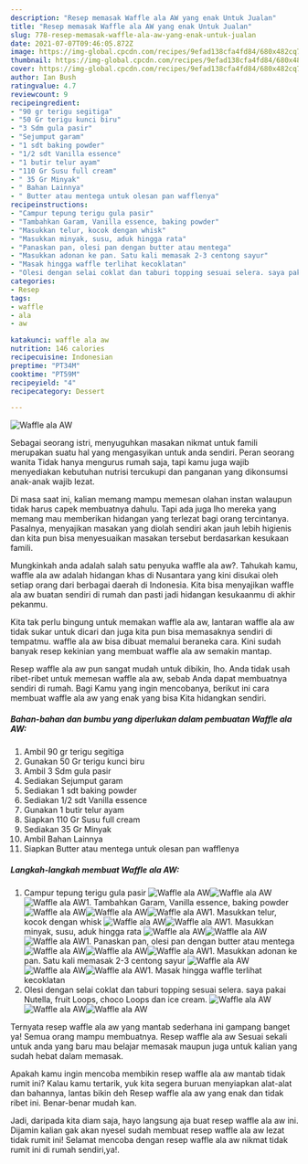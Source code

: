 ```yaml
---
description: "Resep memasak Waffle ala AW yang enak Untuk Jualan"
title: "Resep memasak Waffle ala AW yang enak Untuk Jualan"
slug: 778-resep-memasak-waffle-ala-aw-yang-enak-untuk-jualan
date: 2021-07-07T09:46:05.872Z
image: https://img-global.cpcdn.com/recipes/9efad138cfa4fd84/680x482cq70/waffle-ala-aw-foto-resep-utama.jpg
thumbnail: https://img-global.cpcdn.com/recipes/9efad138cfa4fd84/680x482cq70/waffle-ala-aw-foto-resep-utama.jpg
cover: https://img-global.cpcdn.com/recipes/9efad138cfa4fd84/680x482cq70/waffle-ala-aw-foto-resep-utama.jpg
author: Ian Bush
ratingvalue: 4.7
reviewcount: 9
recipeingredient:
- "90 gr terigu segitiga"
- "50 Gr terigu kunci biru"
- "3 Sdm gula pasir"
- "Sejumput garam"
- "1 sdt baking powder"
- "1/2 sdt Vanilla essence"
- "1 butir telur ayam"
- "110 Gr Susu full cream"
- " 35 Gr Minyak"
- " Bahan Lainnya"
- " Butter atau mentega untuk olesan pan wafflenya"
recipeinstructions:
- "Campur tepung terigu gula pasir"
- "Tambahkan Garam, Vanilla essence, baking powder"
- "Masukkan telur, kocok dengan whisk"
- "Masukkan minyak, susu, aduk hingga rata"
- "Panaskan pan, olesi pan dengan butter atau mentega"
- "Masukkan adonan ke pan. Satu kali memasak 2-3 centong sayur"
- "Masak hingga waffle terlihat kecoklatan"
- "Olesi dengan selai coklat dan taburi topping sesuai selera. saya pakai Nutella, fruit Loops, choco Loops dan ice cream."
categories:
- Resep
tags:
- waffle
- ala
- aw

katakunci: waffle ala aw 
nutrition: 146 calories
recipecuisine: Indonesian
preptime: "PT34M"
cooktime: "PT59M"
recipeyield: "4"
recipecategory: Dessert

---
```



![Waffle ala AW](https://img-global.cpcdn.com/recipes/9efad138cfa4fd84/680x482cq70/waffle-ala-aw-foto-resep-utama.jpg)

Sebagai seorang istri, menyuguhkan masakan nikmat untuk famili merupakan suatu hal yang mengasyikan untuk anda sendiri. Peran seorang  wanita Tidak hanya mengurus rumah saja, tapi kamu juga wajib menyediakan kebutuhan nutrisi tercukupi dan panganan yang dikonsumsi anak-anak wajib lezat.

Di masa  saat ini, kalian memang mampu memesan olahan instan walaupun tidak harus capek membuatnya dahulu. Tapi ada juga lho mereka yang memang mau memberikan hidangan yang terlezat bagi orang tercintanya. Pasalnya, menyajikan masakan yang diolah sendiri akan jauh lebih higienis dan kita pun bisa menyesuaikan masakan tersebut berdasarkan kesukaan famili. 



Mungkinkah anda adalah salah satu penyuka waffle ala aw?. Tahukah kamu, waffle ala aw adalah hidangan khas di Nusantara yang kini disukai oleh setiap orang dari berbagai daerah di Indonesia. Kita bisa menyajikan waffle ala aw buatan sendiri di rumah dan pasti jadi hidangan kesukaanmu di akhir pekanmu.

Kita tak perlu bingung untuk memakan waffle ala aw, lantaran waffle ala aw tidak sukar untuk dicari dan juga kita pun bisa memasaknya sendiri di tempatmu. waffle ala aw bisa dibuat memalui beraneka cara. Kini sudah banyak resep kekinian yang membuat waffle ala aw semakin mantap.

Resep waffle ala aw pun sangat mudah untuk dibikin, lho. Anda tidak usah ribet-ribet untuk memesan waffle ala aw, sebab Anda dapat membuatnya sendiri di rumah. Bagi Kamu yang ingin mencobanya, berikut ini cara membuat waffle ala aw yang enak yang bisa Kita hidangkan sendiri.

<!--inarticleads1-->

##### Bahan-bahan dan bumbu yang diperlukan dalam pembuatan Waffle ala AW:

1. Ambil 90 gr terigu segitiga
1. Gunakan 50 Gr terigu kunci biru
1. Ambil 3 Sdm gula pasir
1. Sediakan Sejumput garam
1. Sediakan 1 sdt baking powder
1. Sediakan 1/2 sdt Vanilla essence
1. Gunakan 1 butir telur ayam
1. Siapkan 110 Gr Susu full cream
1. Sediakan  35 Gr Minyak
1. Ambil  Bahan Lainnya
1. Siapkan  Butter atau mentega untuk olesan pan wafflenya




<!--inarticleads2-->

##### Langkah-langkah membuat Waffle ala AW:

1. Campur tepung terigu gula pasir
<img src="//assets-global.cpcdn.com/assets/icons/button_play-2c75c40dde080a61004c1f40b05d8f140eaff45d7e9e6481dc71c63d2e7c4909.png" alt="Waffle ala AW"><img src="//assets-global.cpcdn.com/assets/icons/button_play-2c75c40dde080a61004c1f40b05d8f140eaff45d7e9e6481dc71c63d2e7c4909.png" alt="Waffle ala AW"><img src="//assets-global.cpcdn.com/assets/icons/button_play-2c75c40dde080a61004c1f40b05d8f140eaff45d7e9e6481dc71c63d2e7c4909.png" alt="Waffle ala AW">1. Tambahkan Garam, Vanilla essence, baking powder
<img src="//assets-global.cpcdn.com/assets/icons/button_play-2c75c40dde080a61004c1f40b05d8f140eaff45d7e9e6481dc71c63d2e7c4909.png" alt="Waffle ala AW"><img src="//assets-global.cpcdn.com/assets/icons/button_play-2c75c40dde080a61004c1f40b05d8f140eaff45d7e9e6481dc71c63d2e7c4909.png" alt="Waffle ala AW"><img src="//assets-global.cpcdn.com/assets/icons/button_play-2c75c40dde080a61004c1f40b05d8f140eaff45d7e9e6481dc71c63d2e7c4909.png" alt="Waffle ala AW">1. Masukkan telur, kocok dengan whisk
<img src="//assets-global.cpcdn.com/assets/icons/button_play-2c75c40dde080a61004c1f40b05d8f140eaff45d7e9e6481dc71c63d2e7c4909.png" alt="Waffle ala AW"><img src="//assets-global.cpcdn.com/assets/icons/button_play-2c75c40dde080a61004c1f40b05d8f140eaff45d7e9e6481dc71c63d2e7c4909.png" alt="Waffle ala AW">1. Masukkan minyak, susu, aduk hingga rata
<img src="//assets-global.cpcdn.com/assets/icons/button_play-2c75c40dde080a61004c1f40b05d8f140eaff45d7e9e6481dc71c63d2e7c4909.png" alt="Waffle ala AW"><img src="//assets-global.cpcdn.com/assets/icons/button_play-2c75c40dde080a61004c1f40b05d8f140eaff45d7e9e6481dc71c63d2e7c4909.png" alt="Waffle ala AW"><img src="//assets-global.cpcdn.com/assets/icons/button_play-2c75c40dde080a61004c1f40b05d8f140eaff45d7e9e6481dc71c63d2e7c4909.png" alt="Waffle ala AW">1. Panaskan pan, olesi pan dengan butter atau mentega
<img src="//assets-global.cpcdn.com/assets/icons/button_play-2c75c40dde080a61004c1f40b05d8f140eaff45d7e9e6481dc71c63d2e7c4909.png" alt="Waffle ala AW"><img src="//assets-global.cpcdn.com/assets/icons/button_play-2c75c40dde080a61004c1f40b05d8f140eaff45d7e9e6481dc71c63d2e7c4909.png" alt="Waffle ala AW"><img src="//assets-global.cpcdn.com/assets/icons/button_play-2c75c40dde080a61004c1f40b05d8f140eaff45d7e9e6481dc71c63d2e7c4909.png" alt="Waffle ala AW">1. Masukkan adonan ke pan. Satu kali memasak 2-3 centong sayur
<img src="//assets-global.cpcdn.com/assets/icons/button_play-2c75c40dde080a61004c1f40b05d8f140eaff45d7e9e6481dc71c63d2e7c4909.png" alt="Waffle ala AW"><img src="//assets-global.cpcdn.com/assets/icons/button_play-2c75c40dde080a61004c1f40b05d8f140eaff45d7e9e6481dc71c63d2e7c4909.png" alt="Waffle ala AW"><img src="//assets-global.cpcdn.com/assets/icons/button_play-2c75c40dde080a61004c1f40b05d8f140eaff45d7e9e6481dc71c63d2e7c4909.png" alt="Waffle ala AW">1. Masak hingga waffle terlihat kecoklatan
1. Olesi dengan selai coklat dan taburi topping sesuai selera. saya pakai Nutella, fruit Loops, choco Loops dan ice cream.
<img src="//assets-global.cpcdn.com/assets/icons/button_play-2c75c40dde080a61004c1f40b05d8f140eaff45d7e9e6481dc71c63d2e7c4909.png" alt="Waffle ala AW"><img src="//assets-global.cpcdn.com/assets/icons/button_play-2c75c40dde080a61004c1f40b05d8f140eaff45d7e9e6481dc71c63d2e7c4909.png" alt="Waffle ala AW"><img src="//assets-global.cpcdn.com/assets/icons/button_play-2c75c40dde080a61004c1f40b05d8f140eaff45d7e9e6481dc71c63d2e7c4909.png" alt="Waffle ala AW">



Ternyata resep waffle ala aw yang mantab sederhana ini gampang banget ya! Semua orang mampu membuatnya. Resep waffle ala aw Sesuai sekali untuk anda yang baru mau belajar memasak maupun juga untuk kalian yang sudah hebat dalam memasak.

Apakah kamu ingin mencoba membikin resep waffle ala aw mantab tidak rumit ini? Kalau kamu tertarik, yuk kita segera buruan menyiapkan alat-alat dan bahannya, lantas bikin deh Resep waffle ala aw yang enak dan tidak ribet ini. Benar-benar mudah kan. 

Jadi, daripada kita diam saja, hayo langsung aja buat resep waffle ala aw ini. Dijamin kalian gak akan nyesel sudah membuat resep waffle ala aw lezat tidak rumit ini! Selamat mencoba dengan resep waffle ala aw nikmat tidak rumit ini di rumah sendiri,ya!.

